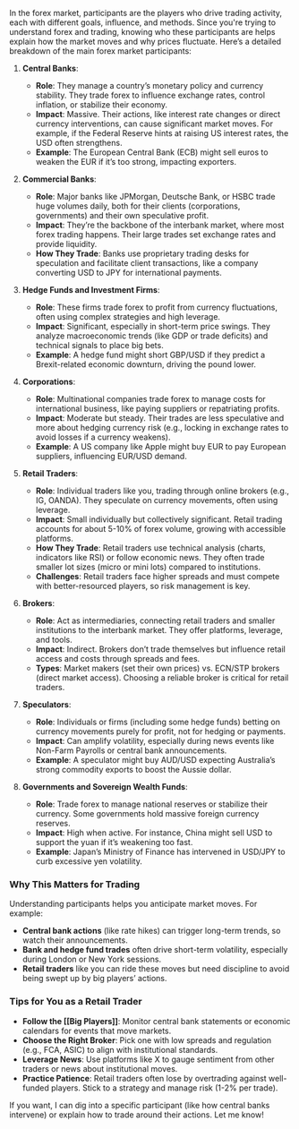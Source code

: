 In the forex market, participants are the players who drive trading activity, each with different goals, influence, and methods. Since you're trying to understand forex and trading, knowing who these participants are helps explain how the market moves and why prices fluctuate. Here’s a detailed breakdown of the main forex market participants:

1. **Central Banks**:
   - **Role**: They manage a country’s monetary policy and currency stability. They trade forex to influence exchange rates, control inflation, or stabilize their economy.
   - **Impact**: Massive. Their actions, like interest rate changes or direct currency interventions, can cause significant market moves. For example, if the Federal Reserve hints at raising US interest rates, the USD often strengthens.
   - **Example**: The European Central Bank (ECB) might sell euros to weaken the EUR if it’s too strong, impacting exporters.

2. **Commercial Banks**:
   - **Role**: Major banks like JPMorgan, Deutsche Bank, or HSBC trade huge volumes daily, both for their clients (corporations, governments) and their own speculative profit.
   - **Impact**: They’re the backbone of the interbank market, where most forex trading happens. Their large trades set exchange rates and provide liquidity.
   - **How They Trade**: Banks use proprietary trading desks for speculation and facilitate client transactions, like a company converting USD to JPY for international payments.

3. **Hedge Funds and Investment Firms**:
   - **Role**: These firms trade forex to profit from currency fluctuations, often using complex strategies and high leverage.
   - **Impact**: Significant, especially in short-term price swings. They analyze macroeconomic trends (like GDP or trade deficits) and technical signals to place big bets.
   - **Example**: A hedge fund might short GBP/USD if they predict a Brexit-related economic downturn, driving the pound lower.

4. **Corporations**:
   - **Role**: Multinational companies trade forex to manage costs for international business, like paying suppliers or repatriating profits.
   - **Impact**: Moderate but steady. Their trades are less speculative and more about hedging currency risk (e.g., locking in exchange rates to avoid losses if a currency weakens).
   - **Example**: A US company like Apple might buy EUR to pay European suppliers, influencing EUR/USD demand.

5. **Retail Traders**:
   - **Role**: Individual traders like you, trading through online brokers (e.g., IG, OANDA). They speculate on currency movements, often using leverage.
   - **Impact**: Small individually but collectively significant. Retail trading accounts for about 5-10% of forex volume, growing with accessible platforms.
   - **How They Trade**: Retail traders use technical analysis (charts, indicators like RSI) or follow economic news. They often trade smaller lot sizes (micro or mini lots) compared to institutions.
   - **Challenges**: Retail traders face higher spreads and must compete with better-resourced players, so risk management is key.

6. **Brokers**:
   - **Role**: Act as intermediaries, connecting retail traders and smaller institutions to the interbank market. They offer platforms, leverage, and tools.
   - **Impact**: Indirect. Brokers don’t trade themselves but influence retail access and costs through spreads and fees.
   - **Types**: Market makers (set their own prices) vs. ECN/STP brokers (direct market access). Choosing a reliable broker is critical for retail traders.

7. **Speculators**:
   - **Role**: Individuals or firms (including some hedge funds) betting on currency movements purely for profit, not for hedging or payments.
   - **Impact**: Can amplify volatility, especially during news events like Non-Farm Payrolls or central bank announcements.
   - **Example**: A speculator might buy AUD/USD expecting Australia’s strong commodity exports to boost the Aussie dollar.

8. **Governments and Sovereign Wealth Funds**:
   - **Role**: Trade forex to manage national reserves or stabilize their currency. Some governments hold massive foreign currency reserves.
   - **Impact**: High when active. For instance, China might sell USD to support the yuan if it’s weakening too fast.
   - **Example**: Japan’s Ministry of Finance has intervened in USD/JPY to curb excessive yen volatility.

### Why This Matters for Trading
Understanding participants helps you anticipate market moves. For example:
- **Central bank actions** (like rate hikes) can trigger long-term trends, so watch their announcements.
- **Bank and hedge fund trades** often drive short-term volatility, especially during London or New York sessions.
- **Retail traders** like you can ride these moves but need discipline to avoid being swept up by big players’ actions.

### Tips for You as a Retail Trader
- **Follow the [[Big Players]]**: Monitor central bank statements or economic calendars for events that move markets.
- **Choose the Right Broker**: Pick one with low spreads and regulation (e.g., FCA, ASIC) to align with institutional standards.
- **Leverage News**: Use platforms like X to gauge sentiment from other traders or news about institutional moves.
- **Practice Patience**: Retail traders often lose by overtrading against well-funded players. Stick to a strategy and manage risk (1-2% per trade).

If you want, I can dig into a specific participant (like how central banks intervene) or explain how to trade around their actions. Let me know!
